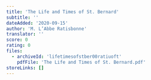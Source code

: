 ```yaml
---
title: 'The Life and Times of St. Bernard'
subtitle: ''
dateAdded: '2020-09-15'
author: 'M. L’Abbe Ratisbonne'
translator: ''
score: 0
rating: 0
files:
  - archiveId: 'lifetimesofstber00ratiuoft'
    pdfFile: 'The Life and Times of St. Bernard.pdf'
storeLinks: []
---
```



